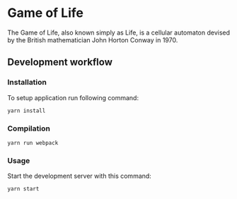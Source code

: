 # Game of Life

The Game of Life, also known simply as Life, is a cellular automaton devised by the British mathematician John Horton Conway in 1970.

## Development workflow

### Installation

To setup application run following command:
```
yarn install
```

### Compilation

```
yarn run webpack
```

### Usage

Start the development server with this command:

```
yarn start
```
